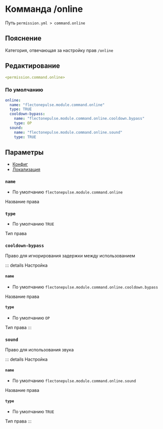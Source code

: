 # Комманда /online
Путь `permission.yml > command.online`

## Пояснение
Категория, отвечающая за настройку прав `/online`

## Редактирование
```yaml
<permission.command.online>
```

### По умолчанию
```yaml
online:
  name: "flectonepulse.module.command.online"
  type: TRUE
  cooldown-bypass:
    name: "flectonepulse.module.command.online.cooldown.bypass"
    type: OP
  sound:
    name: "flectonepulse.module.command.online.sound"
    type: TRUE
```

## Параметры

- [Конфиг](/ru/command/online/)
- [Локализация](/ru/localizations/ru_ru/command/online/)

### `name`
- По умолчанию `flectonepulse.module.command.online`

Название права

### `type`
- По умолчанию `TRUE`

Тип права

### `cooldown-bypass`

Право для игнорирования задержки между использованием

::: details Настройка
#### `name`
- По умолчанию `flectonepulse.module.command.online.cooldown.bypass`

Название права

#### `type`
- По умолчанию `OP`

Тип права
:::

### `sound`

Право для использования звука

::: details Настройка
#### `name`
- По умолчанию `flectonepulse.module.command.online.sound`

Название права

#### `type`
- По умолчанию `TRUE`

Тип права
:::

<!--@include: @/ru/parts/permission.md-->

